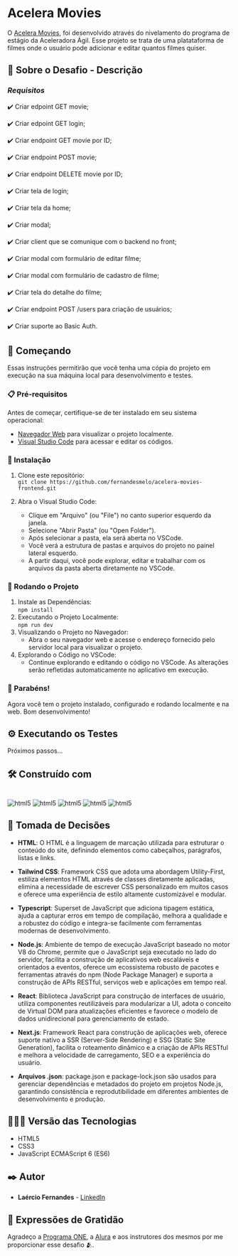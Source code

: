 # Acelera Movies 

O [Acelera Movies](https://whimsical.com/acelera-movies-3NRL1eFhYhT1tB7xXgtbpa), foi desenvolvido através do nivelamento do programa de estágio da Aceleradora Ágil.
Esse projeto se trata de uma platataforma de filmes onde o usuário pode adicionar e editar quantos filmes quiser.



## 📝 Sobre o Desafio - Descrição

### *Requisitos*
✔️ Criar edpoint GET movie;

✔️ Criar edpoint GET login;

✔️ Criar endpoint GET movie por ID;

✔️ Criar endpoint POST movie;

✔️ Criar endpoint DELETE movie por ID;

✔️ Criar tela de login;

✔️ Criar tela da home;

✔️ Criar modal;

✔️ Criar client que se comunique com o backend no front;

✔️ Criar modal com formulário de editar filme;

✔️ Criar modal com formulário de cadastro de filme;

✔️ Criar tela do detalhe do filme;

✔️ Criar endpoint POST /users para criação de usuários;

✔️ Criar suporte ao Basic Auth.


## 🚀 Começando
Essas instruções permitirão que você tenha uma cópia do projeto em execução na sua máquina local para desenvolvimento e testes.

### 📋 Pré-requisitos
Antes de começar, certifique-se de ter instalado em seu sistema operacional:
* [Navegador Web](https://www.google.com/chrome/) para visualizar o projeto localmente.
* [Visual Studio Code](https://code.visualstudio.com/) para acessar e editar os códigos.

### 🔧 Instalação

1. Clone este repositório:
   <br>
   ```git clone https://github.com/fernandesmelo/acelera-movies-frontend.git```

2. Abra o Visual Studio Code:
   * Clique em "Arquivo" (ou "File") no canto superior esquerdo da janela.
   * Selecione "Abrir Pasta" (ou "Open Folder").
   * Após selecionar a pasta, ela será aberta no VSCode.
   * Você verá a estrutura de pastas e arquivos do projeto no painel lateral esquerdo.
   * A partir daqui, você pode explorar, editar e trabalhar com os arquivos da pasta aberta diretamente no VSCode.

### 📱 Rodando o Projeto
1. Instale as Dependências:
   <br>
   ```npm install```
2. Executando o Projeto Localmente:
   <br>
     ```npm run dev``` 
3. Visualizando o Projeto no Navegador:
   * Abra o seu navegador web e acesse o endereço fornecido pelo servidor local para visualizar o projeto.
5. Explorando o Código no VSCode:
   * Continue explorando e editando o código no VSCode. As alterações serão refletidas automaticamente no aplicativo em execução.

### 🎉 Parabéns!
Agora você tem o projeto instalado, configurado e rodando localmente e na web. Bom desenvolvimento!


## ⚙️ Executando os Testes

Próximos passos...

## 🛠️ Construído com

<div style="display: inline-block"><br/>
  <img align="center" alt="html5" src="https://img.shields.io/badge/HTML5-E34F26?style=for-the-badge&logo=html5&logoColor=white" /> 
  <img align="center" alt="html5" src="https://img.shields.io/badge/Tailwind_CSS-38B2AC?style=for-the-badge&logo=tailwind-css&logoColor=white" />
  <img align="center" alt="html5" src="https://img.shields.io/badge/TypeScript-007ACC?style=for-the-badge&logo=typescript&logoColor=white" />
  <img align="center" alt="html5" src="https://img.shields.io/badge/Node.js-43853D?style=for-the-badge&logo=node.js&logoColor=white" /> 
  <img align="center" alt="html5" src="https://img.shields.io/badge/React-20232A?style=for-the-badge&logo=react&logoColor=61DAFB" />
</div><br/>

## 🔨 Tomada de Decisões

* **HTML**: O HTML é a linguagem de marcação utilizada para estruturar o conteúdo do site, definindo elementos como cabeçalhos, parágrafos, listas e links.

* **Tailwind CSS**: Framework CSS que adota uma abordagem Utility-First, estiliza elementos HTML através de classes diretamente aplicadas, elimina a necessidade de escrever CSS personalizado em muitos casos e oferece uma experiência de estilo altamente customizável e modular.

* **Typescript**: Superset de JavaScript que adiciona tipagem estática, ajuda a capturar erros em tempo de compilação, melhora a qualidade e a robustez do código e integra-se facilmente com ferramentas modernas de desenvolvimento.

* **Node.js**: Ambiente de tempo de execução JavaScript baseado no motor V8 do Chrome, permite que o JavaScript seja executado no lado do servidor, facilita a construção de aplicativos web escaláveis e orientados a eventos, oferece um ecossistema robusto de pacotes e ferramentas através do npm (Node Package Manager) e suporta a construção de APIs RESTful, serviços web e aplicações em tempo real.

* **React**: Biblioteca JavaScript para construção de interfaces de usuário, utiliza componentes reutilizáveis para modularizar a UI, adota o conceito de Virtual DOM para atualizações eficientes e favorece o modelo de dados unidirecional para gerenciamento de estado.

* **Next.js**: Framework React para construção de aplicações web, oferece suporte nativo a SSR (Server-Side Rendering) e SSG (Static Site Generation), facilita o roteamento dinâmico e a criação de APIs RESTful e melhora a velocidade de carregamento, SEO e a experiência do usuário.

* **Arquivos .json**: package.json e package-lock.json são usados para gerenciar dependências e metadados do projeto em projetos Node.js, garantindo consistência e reprodutibilidade em diferentes ambientes de desenvolvimento e produção.

## 👨🏽‍💻 Versão das Tecnologias

* HTML5
* CSS3
* JavaScript ECMAScript 6 (ES6)

## ✒️ Autor

* **Laércio Fernandes** - [LinkedIn](https://www.linkedin.com/in/laercio-fernandes/)

## 🎁 Expressões de Gratidão

Agradeço a [Programa ONE](https://www.oracle.com/br/education/oracle-next-education/), a [Alura](https://www.linkedin.com/school/aluracursos/) e aos instrutores dos mesmos por me proporcionar esse desafio 🫂.
